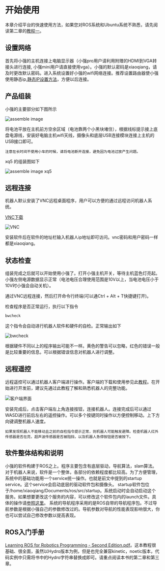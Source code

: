 # 开始使用

本章介绍平台的快速使用方法，如果您对ROS系统和Ubuntu系统不熟悉，请先阅读第二章的[教程一](../topic/26.html)。

## 设置网络

首先将小强的主机连接上电脑显示器（小强pro用户请利用附赠的HDMI到VGA转接头进行连接, 小强mini用户请直接使用vga）。小强的默认密码是xiaoqiang，请及时更改默认密码。进入系统设置好小强的wifi网络连接。推荐设置路由器使小强使用静态ip,[静态IP设置方法](../topic/171.html)，方便以后连接。

## 产品组装

小强的主要部分如下图所示

![assemble image](/images/assemble.png)

将电池平放在主机前方空余区域（电池靠两个小黑块堵住），根据线标提示接上底盘电源线，安装好电脑主机wifi天线，摄像头和底层USB连接模块连接上主机的USB接口即可。

`注意在长时间不使用小车的时候，请将电池断开连接，避免因为电池过放产生问题。`

xq5 的组装图如下

![assemble image xq5](/images/xq5.jpg)

## 远程连接

机器人默认安装了VNC远程桌面程序，用户可以方便的通过远程访问机器人系统。

[VNC下载](https://www.realvnc.com/en/connect/download/viewer/)

![VNC](/images/VNC.png)

安装软件后在软件的地址栏输入机器人ip地址即可访问。vnc密码和用户密码一样都是xiaoqiang。

## 状态检查

组装完成之后就可以开始使用小强了。打开小强主机开关，等待主机蓝色灯亮起。小强左侧电源数据显示正常（电池电压合理使用范围是10V以上，当电池电压小于10V时小强会自动关机）。

通过VNC远程连接，然后打开命令行终端(可以通Ctrl + Alt + T快捷键打开)。

检查程序是否正常运行，执行以下指令

```bash
bwcheck
```

这个指令会自动进行机器人软件和硬件的自检。正常输出如下

![bwcheck](/images/bwcheck.png)

根据硬件不同以上的程序输出可能不一样。黄色的警告可以忽略，红色的错误一般是比较重要的信息。可以根据错误信息对机器人进行调整。

## 远程遥控

远程遥控可以通过机器人客户端进行操作。客户端的下载和使用参见此[教程](https://doc.bwbot.org/en/books-online/galileo-servicebot-doc/)。在开始进行开发前，建议先通过此教程了解和熟悉机器人的完整功能。

![客户端界面](/images/client.png)

安装完成后，点击客户端左上角连接按钮，连接机器人。连接完成后可以通过WASD进行前后左右的遥控操作。可以多个按键同时操作以方便控制移动。上下方向键调整机器人速度。

`如果发现机器人不能移动且之前的自检指令提示正常，则机器人可能触发避障。检查机器人红外传感器是否在亮，超声波传感器是否被阻挡，以及机器人急停按钮是否被按下。`

## 软件整体结构和说明

小强的软件构建于ROS之上。程序主要包含有底层驱动，导航算法，slam算法。
对于机器人来说，软件是一个整体，各部分的依赖程度都比较高。为了方便管理，系统中的基础功能用一个service统一操作。也就是前文中提到的startup service。这个service会启动底层的驱动软件包和摄像头。
startup软件包位于/home/xiaoqiang/Documents/ros/src/startup。系统启动时会自动启动这个服务。如果想要更改这个服务的内容，可以修改这个软件包内的launch文件。具体的操作请[参照这里](../topic/27.html)。
系统的导航程序采用的是ROS自带的导航程序包。不过导航参数是根据小强自己的参数修改过的。导航参数对导航的性能表现影响很大，你也可以尝试自己修改参数以提高表现。

## ROS入门手册

[Learning ROS for Robotics Programming - Second Edition.pdf](http://pan.baidu.com/s/1ge6ffZt)。这本教程很基础、很全面，虽然以Hydro版本为例，但是也完全兼容kinetic，noetic版本，代码实例中只需将书中的Hydro字符串替换成即可。请重点阅读本书的第二章和第三章。
